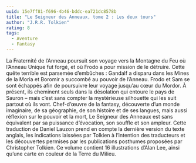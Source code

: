 ```yaml
---
uuid: 15e7ff81-f696-4b46-bddc-ea721dc8578b
title: "Le Seigneur des Anneaux, tome 2 : Les deux tours"
author: "J.R.R. Tolkien"
rating: 8
tags:
  - Aventure
  - Fantasy
---
```


La Fraternité de l’Anneau poursuit son voyage vers la Montagne du Feu où l’Anneau Unique fut forgé, et où Frodo a pour mission de le détruire. Cette quête terrible est parsemée d’embûches : Gandalf a disparu dans les Mines de la Moria et Boromir a succombé au pouvoir de l’Anneau. Frodo et Sam se sont échappés afin de poursuivre leur voyage jusqu’au cœur du Mordor. À présent, ils cheminent seuls dans la désolation qui entoure le pays de Sauron – mais c’est sans compter la mystérieuse silhouette qui les suit partout où ils vont. Chef-d’œuvre de la fantasy, découverte d’un monde imaginaire, de sa géographie, de son histoire et de ses langues, mais aussi réflexion sur le pouvoir et la mort, Le Seigneur des Anneaux est sans équivalent par sa puissance d’évocation, son souffle et son ampleur. Cette traduction de Daniel Lauzon prend en compte la dernière version du texte anglais, les indications laissées par Tolkien à l’intention des traducteurs et les découvertes permises par les publications posthumes proposées par Christopher Tolkien. Ce volume contient 16 illustrations d’Alan Lee, ainsi qu’une carte en couleur de la Terre du Milieu.